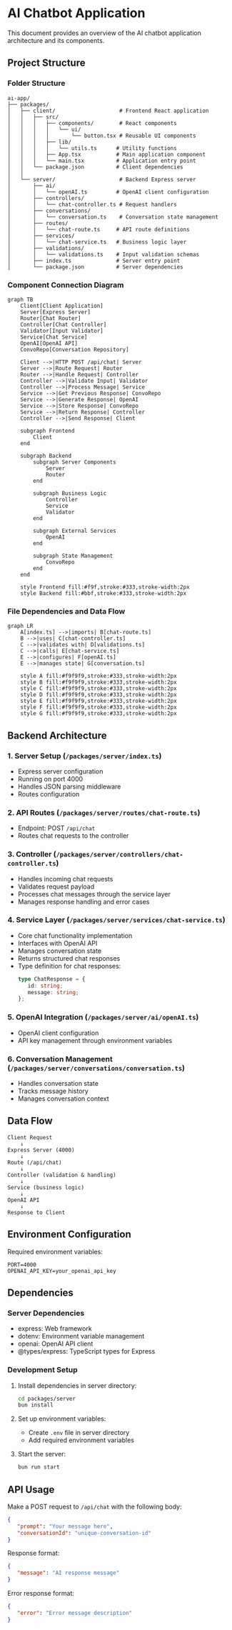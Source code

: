# AI Chatbot Application

This document provides an overview of the AI chatbot application architecture and its components.

## Project Structure

### Folder Structure

```
ai-app/
├── packages/
│   ├── client/                    # Frontend React application
│   │   ├── src/
│   │   │   ├── components/        # React components
│   │   │   │   └── ui/
│   │   │   │       └── button.tsx # Reusable UI components
│   │   │   ├── lib/
│   │   │   │   └── utils.ts      # Utility functions
│   │   │   ├── App.tsx           # Main application component
│   │   │   └── main.tsx          # Application entry point
│   │   └── package.json          # Client dependencies
│   │
│   └── server/                    # Backend Express server
│       ├── ai/
│       │   └── openAI.ts         # OpenAI client configuration
│       ├── controllers/
│       │   └── chat-controller.ts # Request handlers
│       ├── conversations/
│       │   └── conversation.ts    # Conversation state management
│       ├── routes/
│       │   └── chat-route.ts     # API route definitions
│       ├── services/
│       │   └── chat-service.ts   # Business logic layer
│       ├── validations/
│       │   └── validations.ts    # Input validation schemas
│       ├── index.ts              # Server entry point
│       └── package.json          # Server dependencies
```

### Component Connection Diagram

```mermaid
graph TB
    Client[Client Application]
    Server[Express Server]
    Router[Chat Router]
    Controller[Chat Controller]
    Validator[Input Validator]
    Service[Chat Service]
    OpenAI[OpenAI API]
    ConvoRepo[Conversation Repository]

    Client -->|HTTP POST /api/chat| Server
    Server -->|Route Request| Router
    Router -->|Handle Request| Controller
    Controller -->|Validate Input| Validator
    Controller -->|Process Message| Service
    Service -->|Get Previous Response| ConvoRepo
    Service -->|Generate Response| OpenAI
    Service -->|Store Response| ConvoRepo
    Service -->|Return Response| Controller
    Controller -->|Send Response| Client

    subgraph Frontend
        Client
    end

    subgraph Backend
        subgraph Server Components
            Server
            Router
        end

        subgraph Business Logic
            Controller
            Service
            Validator
        end

        subgraph External Services
            OpenAI
        end

        subgraph State Management
            ConvoRepo
        end
    end

    style Frontend fill:#f9f,stroke:#333,stroke-width:2px
    style Backend fill:#bbf,stroke:#333,stroke-width:2px
```

### File Dependencies and Data Flow

```mermaid
graph LR
    A[index.ts] -->|imports| B[chat-route.ts]
    B -->|uses| C[chat-controller.ts]
    C -->|validates with| D[validations.ts]
    C -->|calls| E[chat-service.ts]
    E -->|configures| F[openAI.ts]
    E -->|manages state| G[conversation.ts]

    style A fill:#f9f9f9,stroke:#333,stroke-width:2px
    style B fill:#f9f9f9,stroke:#333,stroke-width:2px
    style C fill:#f9f9f9,stroke:#333,stroke-width:2px
    style D fill:#f9f9f9,stroke:#333,stroke-width:2px
    style E fill:#f9f9f9,stroke:#333,stroke-width:2px
    style F fill:#f9f9f9,stroke:#333,stroke-width:2px
    style G fill:#f9f9f9,stroke:#333,stroke-width:2px
```

## Backend Architecture

### 1. Server Setup (`/packages/server/index.ts`)

- Express server configuration
- Running on port 4000
- Handles JSON parsing middleware
- Routes configuration

### 2. API Routes (`/packages/server/routes/chat-route.ts`)

- Endpoint: POST `/api/chat`
- Routes chat requests to the controller

### 3. Controller (`/packages/server/controllers/chat-controller.ts`)

- Handles incoming chat requests
- Validates request payload
- Processes chat messages through the service layer
- Manages response handling and error cases

### 4. Service Layer (`/packages/server/services/chat-service.ts`)

- Core chat functionality implementation
- Interfaces with OpenAI API
- Manages conversation state
- Returns structured chat responses
- Type definition for chat responses:
   ```typescript
   type ChatResponse = {
      id: string;
      message: string;
   };
   ```

### 5. OpenAI Integration (`/packages/server/ai/openAI.ts`)

- OpenAI client configuration
- API key management through environment variables

### 6. Conversation Management (`/packages/server/conversations/conversation.ts`)

- Handles conversation state
- Tracks message history
- Manages conversation context

## Data Flow

```
Client Request
    ↓
Express Server (4000)
    ↓
Route (/api/chat)
    ↓
Controller (validation & handling)
    ↓
Service (business logic)
    ↓
OpenAI API
    ↓
Response to Client
```

## Environment Configuration

Required environment variables:

```
PORT=4000
OPENAI_API_KEY=your_openai_api_key
```

## Dependencies

### Server Dependencies

- express: Web framework
- dotenv: Environment variable management
- openai: OpenAI API client
- @types/express: TypeScript types for Express

### Development Setup

1. Install dependencies in server directory:

   ```bash
   cd packages/server
   bun install
   ```

2. Set up environment variables:
   - Create `.env` file in server directory
   - Add required environment variables

3. Start the server:
   ```bash
   bun run start
   ```

## API Usage

Make a POST request to `/api/chat` with the following body:

```json
{
   "prompt": "Your message here",
   "conversationId": "unique-conversation-id"
}
```

Response format:

```json
{
   "message": "AI response message"
}
```

Error response format:

```json
{
   "error": "Error message description"
}
```
